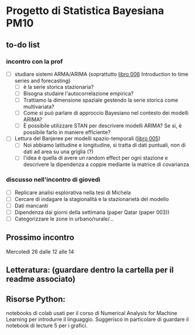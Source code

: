 # Progetto di Statistica Bayesiana PM10


## to-do list
### incontro con la prof
- [ ] studiare sistemi ARMA/ARIMA (soprattutto <ins>libro 006</ins> Introduction to time series and forecasting)
  - [ ] è la serie storica stazionaria?
  - [ ] Bisogna studaire l'autocorrelazione empirica?
  - [ ] Trattiamo la dimensione spaziale gestendo la serie storica come multivariata?
  - [ ] Come si può parlare di approccio Bayesiano nel contesto dei modelli ARIMA?
  - [ ] È possibile utilizzare STAN per descrivere modelli ARIMA? Se sì, è possibile farlo in maniere efficiente?
- [ ] Lettura del Banjeree per modelli spazio-temporali (<ins>libro 005</ins>)
  - [ ] Noi abbiamo latitudine e longitudine, si tratta di dati puntuali, non di dati ad area su una griglia (?)
  - [ ] l'idea è quella di avere un random effect per ogni stazione e descrivere la dipendenza a coppie mediante la matrice di covarianza
### discusso nell'incontro di giovedì
- [ ] Replicare analisi esplorativa nella tesi di Michela
- [ ] Cercare di indagare la stagionalità e la stazionarietà del modello
- [ ] Dati mancanti
- [ ] Dipendenza dai giorni della settimana (paper Qatar (paper 003))
- [ ] Categorizzare le zone in urbano/rurale/...

## Prossimo incontro
Mercoledì 26 dalle 12 alle 14

## Letteratura: (guardare dentro la cartella per il readme associato)

## Risorse Python:
notebooks di colab usati per il corso di Numerical Analysis for Machine Learning per introdurre il linguaggio.
Suggerisco in particolare di guardare il notebook di lecture 5 per i grafici.

